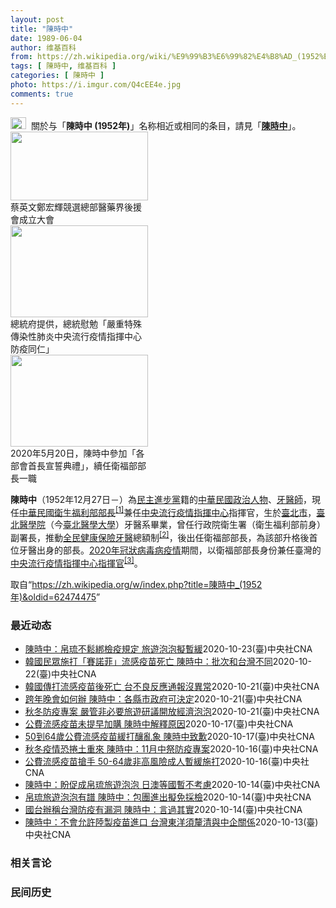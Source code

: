 ```yaml
---
layout: post
title: "陳時中"
date: 1989-06-04
author: 维基百科
from: https://zh.wikipedia.org/wiki/%E9%99%B3%E6%99%82%E4%B8%AD_(1952%E5%B9%B4)
tags: [ 陳時中, 维基百科 ]
categories: [ 陳時中 ]
photo: https://i.imgur.com/Q4cEE4e.jpg
comments: true
---
```

<div class="mw-parser-output"><div id="noteTA-54dafe5e" class="noteTA"><div class="noteTA-group"><div data-noteta-group-source="module" data-noteta-group="Medicine"></div></div></div>
<div role="note" class="hatnote navigation-not-searchable"><a href="/wiki/Wikipedia:%E6%B6%88%E6%AD%A7%E4%B9%89" title="Wikipedia:消歧义"><img alt="Disambig gray.svg" src="//upload.wikimedia.org/wikipedia/commons/thumb/5/5f/Disambig_gray.svg/25px-Disambig_gray.svg.png" decoding="async" width="25" height="19" srcset="//upload.wikimedia.org/wikipedia/commons/thumb/5/5f/Disambig_gray.svg/38px-Disambig_gray.svg.png 1.5x, //upload.wikimedia.org/wikipedia/commons/thumb/5/5f/Disambig_gray.svg/50px-Disambig_gray.svg.png 2x" data-file-width="220" data-file-height="168"></a>&nbsp;&nbsp;關於与「<b>陳時中 (1952年)</b>」名称相近或相同的条目，請見「<b><a href="/wiki/%E9%99%B3%E6%99%82%E4%B8%AD" class="mw-disambig" title="陳時中">陳時中</a></b>」。</div>

<div class="thumb tright"><div class="thumbinner" style="width:222px;"><a href="/wiki/File:%E9%84%AD%E5%AE%8F%E8%BC%9D%E8%88%87%E9%86%AB%E6%94%BF%E4%BA%BA%E5%A3%AB%E5%90%88%E7%85%A7.jpg" class="image"><img alt="" src="//upload.wikimedia.org/wikipedia/commons/thumb/e/e0/%E9%84%AD%E5%AE%8F%E8%BC%9D%E8%88%87%E9%86%AB%E6%94%BF%E4%BA%BA%E5%A3%AB%E5%90%88%E7%85%A7.jpg/220px-%E9%84%AD%E5%AE%8F%E8%BC%9D%E8%88%87%E9%86%AB%E6%94%BF%E4%BA%BA%E5%A3%AB%E5%90%88%E7%85%A7.jpg" decoding="async" width="220" height="110" class="thumbimage" srcset="//upload.wikimedia.org/wikipedia/commons/thumb/e/e0/%E9%84%AD%E5%AE%8F%E8%BC%9D%E8%88%87%E9%86%AB%E6%94%BF%E4%BA%BA%E5%A3%AB%E5%90%88%E7%85%A7.jpg/330px-%E9%84%AD%E5%AE%8F%E8%BC%9D%E8%88%87%E9%86%AB%E6%94%BF%E4%BA%BA%E5%A3%AB%E5%90%88%E7%85%A7.jpg 1.5x, //upload.wikimedia.org/wikipedia/commons/thumb/e/e0/%E9%84%AD%E5%AE%8F%E8%BC%9D%E8%88%87%E9%86%AB%E6%94%BF%E4%BA%BA%E5%A3%AB%E5%90%88%E7%85%A7.jpg/440px-%E9%84%AD%E5%AE%8F%E8%BC%9D%E8%88%87%E9%86%AB%E6%94%BF%E4%BA%BA%E5%A3%AB%E5%90%88%E7%85%A7.jpg 2x" data-file-width="4160" data-file-height="2080"></a>  <div class="thumbcaption"><div class="magnify"><a href="/wiki/File:%E9%84%AD%E5%AE%8F%E8%BC%9D%E8%88%87%E9%86%AB%E6%94%BF%E4%BA%BA%E5%A3%AB%E5%90%88%E7%85%A7.jpg" class="internal" title="放大"></a></div>蔡英文鄭宏輝競選總部醫藥界後援會成立大會</div></div></div>
<div class="thumb tright"><div class="thumbinner" style="width:222px;"><a href="/wiki/File:02.07_%E7%B8%BD%E7%B5%B1%E6%85%B0%E5%8B%89%E3%80%8C%E5%9A%B4%E9%87%8D%E7%89%B9%E6%AE%8A%E5%82%B3%E6%9F%93%E6%80%A7%E8%82%BA%E7%82%8E%E4%B8%AD%E5%A4%AE%E6%B5%81%E8%A1%8C%E7%96%AB%E6%83%85%E6%8C%87%E6%8F%AE%E4%B8%AD%E5%BF%83%E9%98%B2%E7%96%AB%E5%90%8C%E4%BB%81%E3%80%8D_(49500116692).jpg" class="image"><img alt="" src="//upload.wikimedia.org/wikipedia/commons/thumb/9/95/02.07_%E7%B8%BD%E7%B5%B1%E6%85%B0%E5%8B%89%E3%80%8C%E5%9A%B4%E9%87%8D%E7%89%B9%E6%AE%8A%E5%82%B3%E6%9F%93%E6%80%A7%E8%82%BA%E7%82%8E%E4%B8%AD%E5%A4%AE%E6%B5%81%E8%A1%8C%E7%96%AB%E6%83%85%E6%8C%87%E6%8F%AE%E4%B8%AD%E5%BF%83%E9%98%B2%E7%96%AB%E5%90%8C%E4%BB%81%E3%80%8D_%2849500116692%29.jpg/220px-02.07_%E7%B8%BD%E7%B5%B1%E6%85%B0%E5%8B%89%E3%80%8C%E5%9A%B4%E9%87%8D%E7%89%B9%E6%AE%8A%E5%82%B3%E6%9F%93%E6%80%A7%E8%82%BA%E7%82%8E%E4%B8%AD%E5%A4%AE%E6%B5%81%E8%A1%8C%E7%96%AB%E6%83%85%E6%8C%87%E6%8F%AE%E4%B8%AD%E5%BF%83%E9%98%B2%E7%96%AB%E5%90%8C%E4%BB%81%E3%80%8D_%2849500116692%29.jpg" decoding="async" width="220" height="147" class="thumbimage" srcset="//upload.wikimedia.org/wikipedia/commons/thumb/9/95/02.07_%E7%B8%BD%E7%B5%B1%E6%85%B0%E5%8B%89%E3%80%8C%E5%9A%B4%E9%87%8D%E7%89%B9%E6%AE%8A%E5%82%B3%E6%9F%93%E6%80%A7%E8%82%BA%E7%82%8E%E4%B8%AD%E5%A4%AE%E6%B5%81%E8%A1%8C%E7%96%AB%E6%83%85%E6%8C%87%E6%8F%AE%E4%B8%AD%E5%BF%83%E9%98%B2%E7%96%AB%E5%90%8C%E4%BB%81%E3%80%8D_%2849500116692%29.jpg/330px-02.07_%E7%B8%BD%E7%B5%B1%E6%85%B0%E5%8B%89%E3%80%8C%E5%9A%B4%E9%87%8D%E7%89%B9%E6%AE%8A%E5%82%B3%E6%9F%93%E6%80%A7%E8%82%BA%E7%82%8E%E4%B8%AD%E5%A4%AE%E6%B5%81%E8%A1%8C%E7%96%AB%E6%83%85%E6%8C%87%E6%8F%AE%E4%B8%AD%E5%BF%83%E9%98%B2%E7%96%AB%E5%90%8C%E4%BB%81%E3%80%8D_%2849500116692%29.jpg 1.5x, //upload.wikimedia.org/wikipedia/commons/thumb/9/95/02.07_%E7%B8%BD%E7%B5%B1%E6%85%B0%E5%8B%89%E3%80%8C%E5%9A%B4%E9%87%8D%E7%89%B9%E6%AE%8A%E5%82%B3%E6%9F%93%E6%80%A7%E8%82%BA%E7%82%8E%E4%B8%AD%E5%A4%AE%E6%B5%81%E8%A1%8C%E7%96%AB%E6%83%85%E6%8C%87%E6%8F%AE%E4%B8%AD%E5%BF%83%E9%98%B2%E7%96%AB%E5%90%8C%E4%BB%81%E3%80%8D_%2849500116692%29.jpg/440px-02.07_%E7%B8%BD%E7%B5%B1%E6%85%B0%E5%8B%89%E3%80%8C%E5%9A%B4%E9%87%8D%E7%89%B9%E6%AE%8A%E5%82%B3%E6%9F%93%E6%80%A7%E8%82%BA%E7%82%8E%E4%B8%AD%E5%A4%AE%E6%B5%81%E8%A1%8C%E7%96%AB%E6%83%85%E6%8C%87%E6%8F%AE%E4%B8%AD%E5%BF%83%E9%98%B2%E7%96%AB%E5%90%8C%E4%BB%81%E3%80%8D_%2849500116692%29.jpg 2x" data-file-width="2048" data-file-height="1365"></a>  <div class="thumbcaption"><div class="magnify"><a href="/wiki/File:02.07_%E7%B8%BD%E7%B5%B1%E6%85%B0%E5%8B%89%E3%80%8C%E5%9A%B4%E9%87%8D%E7%89%B9%E6%AE%8A%E5%82%B3%E6%9F%93%E6%80%A7%E8%82%BA%E7%82%8E%E4%B8%AD%E5%A4%AE%E6%B5%81%E8%A1%8C%E7%96%AB%E6%83%85%E6%8C%87%E6%8F%AE%E4%B8%AD%E5%BF%83%E9%98%B2%E7%96%AB%E5%90%8C%E4%BB%81%E3%80%8D_(49500116692).jpg" class="internal" title="放大"></a></div>總統府提供，總統慰勉「嚴重特殊傳染性肺炎中央流行疫情指揮中心防疫同仁」</div></div></div>
<div class="thumb tright"><div class="thumbinner" style="width:222px;"><a href="/wiki/File:05.20_%E7%B8%BD%E7%B5%B1%E4%B8%BB%E6%8C%81%E3%80%8C%E8%A1%8C%E6%94%BF%E9%99%A2%E5%89%AF%E9%99%A2%E9%95%B7%E6%9A%A8%E5%90%84%E9%83%A8%E6%9C%83%E9%A6%96%E9%95%B7%E5%AE%A3%E8%AA%93%E5%85%B8%E7%A6%AE%E3%80%8D-%E9%99%B3%E6%99%82%E4%B8%AD.jpg" class="image"><img alt="" src="//upload.wikimedia.org/wikipedia/commons/thumb/a/aa/05.20_%E7%B8%BD%E7%B5%B1%E4%B8%BB%E6%8C%81%E3%80%8C%E8%A1%8C%E6%94%BF%E9%99%A2%E5%89%AF%E9%99%A2%E9%95%B7%E6%9A%A8%E5%90%84%E9%83%A8%E6%9C%83%E9%A6%96%E9%95%B7%E5%AE%A3%E8%AA%93%E5%85%B8%E7%A6%AE%E3%80%8D-%E9%99%B3%E6%99%82%E4%B8%AD.jpg/220px-05.20_%E7%B8%BD%E7%B5%B1%E4%B8%BB%E6%8C%81%E3%80%8C%E8%A1%8C%E6%94%BF%E9%99%A2%E5%89%AF%E9%99%A2%E9%95%B7%E6%9A%A8%E5%90%84%E9%83%A8%E6%9C%83%E9%A6%96%E9%95%B7%E5%AE%A3%E8%AA%93%E5%85%B8%E7%A6%AE%E3%80%8D-%E9%99%B3%E6%99%82%E4%B8%AD.jpg" decoding="async" width="220" height="147" class="thumbimage" srcset="//upload.wikimedia.org/wikipedia/commons/thumb/a/aa/05.20_%E7%B8%BD%E7%B5%B1%E4%B8%BB%E6%8C%81%E3%80%8C%E8%A1%8C%E6%94%BF%E9%99%A2%E5%89%AF%E9%99%A2%E9%95%B7%E6%9A%A8%E5%90%84%E9%83%A8%E6%9C%83%E9%A6%96%E9%95%B7%E5%AE%A3%E8%AA%93%E5%85%B8%E7%A6%AE%E3%80%8D-%E9%99%B3%E6%99%82%E4%B8%AD.jpg/330px-05.20_%E7%B8%BD%E7%B5%B1%E4%B8%BB%E6%8C%81%E3%80%8C%E8%A1%8C%E6%94%BF%E9%99%A2%E5%89%AF%E9%99%A2%E9%95%B7%E6%9A%A8%E5%90%84%E9%83%A8%E6%9C%83%E9%A6%96%E9%95%B7%E5%AE%A3%E8%AA%93%E5%85%B8%E7%A6%AE%E3%80%8D-%E9%99%B3%E6%99%82%E4%B8%AD.jpg 1.5x, //upload.wikimedia.org/wikipedia/commons/thumb/a/aa/05.20_%E7%B8%BD%E7%B5%B1%E4%B8%BB%E6%8C%81%E3%80%8C%E8%A1%8C%E6%94%BF%E9%99%A2%E5%89%AF%E9%99%A2%E9%95%B7%E6%9A%A8%E5%90%84%E9%83%A8%E6%9C%83%E9%A6%96%E9%95%B7%E5%AE%A3%E8%AA%93%E5%85%B8%E7%A6%AE%E3%80%8D-%E9%99%B3%E6%99%82%E4%B8%AD.jpg/440px-05.20_%E7%B8%BD%E7%B5%B1%E4%B8%BB%E6%8C%81%E3%80%8C%E8%A1%8C%E6%94%BF%E9%99%A2%E5%89%AF%E9%99%A2%E9%95%B7%E6%9A%A8%E5%90%84%E9%83%A8%E6%9C%83%E9%A6%96%E9%95%B7%E5%AE%A3%E8%AA%93%E5%85%B8%E7%A6%AE%E3%80%8D-%E9%99%B3%E6%99%82%E4%B8%AD.jpg 2x" data-file-width="2508" data-file-height="1672"></a>  <div class="thumbcaption"><div class="magnify"><a href="/wiki/File:05.20_%E7%B8%BD%E7%B5%B1%E4%B8%BB%E6%8C%81%E3%80%8C%E8%A1%8C%E6%94%BF%E9%99%A2%E5%89%AF%E9%99%A2%E9%95%B7%E6%9A%A8%E5%90%84%E9%83%A8%E6%9C%83%E9%A6%96%E9%95%B7%E5%AE%A3%E8%AA%93%E5%85%B8%E7%A6%AE%E3%80%8D-%E9%99%B3%E6%99%82%E4%B8%AD.jpg" class="internal" title="放大"></a></div>2020年5月20日，陳時中參加「各部會首長宣誓典禮」，續任衛福部部長一職</div></div></div>
<p><b>陳時中</b>（1952年12月27日<span class="useeditintro" title="Template:BLP editintro">－</span>）為<a href="/wiki/%E6%B0%91%E4%B8%BB%E9%80%B2%E6%AD%A5%E9%BB%A8" title="民主進步黨">民主進步黨</a>籍的<a href="/wiki/%E4%B8%AD%E8%8F%AF%E6%B0%91%E5%9C%8B" title="中華民國">中華民國</a><a href="/wiki/%E6%94%BF%E6%B2%BB%E4%BA%BA%E7%89%A9" title="政治人物">政治人物</a>、<a href="/wiki/%E7%89%99%E9%86%AB%E5%B8%AB" class="mw-redirect" title="牙醫師">牙醫師</a>，現任<a href="/wiki/%E4%B8%AD%E8%8F%AF%E6%B0%91%E5%9C%8B%E8%A1%9B%E7%94%9F%E7%A6%8F%E5%88%A9%E9%83%A8" title="中華民國衛生福利部">中華民國衛生福利部</a><a href="/wiki/%E9%83%A8%E9%95%B7" title="部長">部長</a><sup id="cite_ref-1" class="reference"><a href="#cite_note-1">[1]</a></sup>兼任<a href="/wiki/%E4%B8%AD%E5%A4%AE%E6%B5%81%E8%A1%8C%E7%96%AB%E6%83%85%E6%8C%87%E6%8F%AE%E4%B8%AD%E5%BF%83" class="mw-redirect" title="中央流行疫情指揮中心">中央流行疫情指揮中心</a>指揮官，生於<a href="/wiki/%E8%87%BA%E5%8C%97%E5%B8%82" title="臺北市">臺北市</a>，<a href="/wiki/%E8%87%BA%E5%8C%97%E9%86%AB%E5%AD%B8%E9%99%A2" class="mw-redirect" title="臺北醫學院">臺北醫學院</a>（今<a href="/wiki/%E8%87%BA%E5%8C%97%E9%86%AB%E5%AD%B8%E5%A4%A7%E5%AD%B8" title="臺北醫學大學">臺北醫學大學</a>）牙醫系畢業，曾任行政院衛生署（衛生福利部前身）副署長，推動<a href="/wiki/%E5%85%A8%E6%B0%91%E5%81%A5%E5%BA%B7%E4%BF%9D%E9%9A%AA" title="全民健康保險">全民健康保險</a><a href="/wiki/%E7%89%99%E9%86%AB" title="牙醫">牙醫</a>總額制<sup id="cite_ref-2" class="reference"><a href="#cite_note-2">[2]</a></sup>，後出任衛福部部長，為該部升格後首位牙醫出身的部長。<a href="/wiki/2019%E5%86%A0%E7%8B%80%E7%97%85%E6%AF%92%E7%97%85%E8%87%BA%E7%81%A3%E7%96%AB%E6%83%85" title="2019冠狀病毒病臺灣疫情">2020年冠狀病毒病疫情</a>期間，以衛福部部長身份兼任臺灣的<a href="/wiki/%E5%9C%8B%E5%AE%B6%E8%A1%9B%E7%94%9F%E6%8C%87%E6%8F%AE%E4%B8%AD%E5%BF%83%E4%B8%AD%E5%A4%AE%E6%B5%81%E8%A1%8C%E7%96%AB%E6%83%85%E6%8C%87%E6%8F%AE%E4%B8%AD%E5%BF%83" title="國家衛生指揮中心中央流行疫情指揮中心">中央流行疫情指揮中心</a><a href="/wiki/%E6%8C%87%E6%8F%AE%E5%AE%98" title="指揮官">指揮官</a><sup id="cite_ref-3" class="reference"><a href="#cite_note-3">[3]</a></sup>。
</p>
</div><noscript><img src="//zh.wikipedia.org/wiki/Special:CentralAutoLogin/start?type=1x1" alt="" title="" width="1" height="1" style="border: none; position: absolute;"></noscript>
<div class="printfooter">取自“<a dir="ltr" href="https://zh.wikipedia.org/w/index.php?title=陳時中_(1952年)&amp;oldid=62474475">https://zh.wikipedia.org/w/index.php?title=陳時中_(1952年)&amp;oldid=62474475</a>”</div><div id="recent-news"><h3>最近动态</h3><ul><li><a href="https://nodebe4.github.io/waimei/2020-10-23/%E9%99%B3%E6%99%82%E4%B8%AD-%E5%B8%9B%E7%90%89%E4%B8%8D%E9%AC%86%E7%B6%81%E6%AA%A2%E7%96%AB%E8%A6%8F%E5%AE%9A-%E6%97%85%E9%81%8A%E6%B3%A1%E6%B3%A1%E6%93%AC%E6%9A%AB%E7%B7%A9" title="陳時中：帛琉不鬆綁檢疫規定 旅遊泡泡擬暫緩—— 台灣、帛琉旅遊泡泡卡關，疫情指揮中心指揮官陳時中24日證實，帛琉考量當地醫療量能，對台灣旅遊團仍要求入境後須居家檢疫7天，帛琉泡泡可能暫緩。圖為帛...">陳時中：帛琉不鬆綁檢疫規定  旅遊泡泡擬暫緩</a><time>2020-10-23</time><a class="tag">(臺)中央社CNA</a></li>
<li><a href="https://nodebe4.github.io/waimei/2020-10-22/%E9%9F%93%E5%9C%8B%E6%B0%91%E7%9C%BE%E6%96%BD%E6%89%93-%E8%B3%BD%E8%AB%BE%E8%8F%B2-%E6%B5%81%E6%84%9F%E7%96%AB%E8%8B%97%E6%AD%BB%E4%BA%A1-%E9%99%B3%E6%99%82%E4%B8%AD-%E6%89%B9%E6%AC%A1%E5%92%8C%E5%8F%B0%E7%81%A3%E4%B8%8D%E5%90%8C" title="韓國民眾施打「賽諾菲」流感疫苗死亡 陳時中：批次和台灣不同—— 韓國有數人接種流感疫苗後死亡，其中包括台灣也有使用的廠牌「賽諾菲」。衛福部長陳時中23日表示，韓國使用的批次與台灣不同。（中央社檔...">韓國民眾施打「賽諾菲」流感疫苗死亡 陳時中：批次和台灣不同</a><time>2020-10-22</time><a class="tag">(臺)中央社CNA</a></li>
<li><a href="https://nodebe4.github.io/waimei/2020-10-21/%E9%9F%93%E5%9C%8B%E5%82%B3%E6%89%93%E6%B5%81%E6%84%9F%E7%96%AB%E8%8B%97%E5%BE%8C%E6%AD%BB%E4%BA%A1-%E5%8F%B0%E4%B8%8D%E8%89%AF%E5%8F%8D%E6%87%89%E9%80%9A%E5%A0%B1%E6%B2%92%E7%95%B0%E5%B8%B8" title="韓國傳打流感疫苗後死亡 台不良反應通報沒異常—— （中央社記者陳偉婷台北21日電）韓國數人打流感疫苗後死亡。衛福部長陳時中今天說，民眾不用擔心，台灣與韓國使用的疫苗不同。今年疫苗不良反應監測1例...">韓國傳打流感疫苗後死亡  台不良反應通報沒異常</a><time>2020-10-21</time><a class="tag">(臺)中央社CNA</a></li>
<li><a href="https://nodebe4.github.io/waimei/2020-10-21/%E8%B7%A8%E5%B9%B4%E6%99%9A%E6%9C%83%E5%A6%82%E4%BD%95%E8%BE%A6-%E9%99%B3%E6%99%82%E4%B8%AD-%E5%90%84%E7%B8%A3%E5%B8%82%E6%94%BF%E5%BA%9C%E5%8F%AF%E6%B1%BA%E5%AE%9A" title="跨年晚會如何辦 陳時中：各縣市政府可決定—— 中央流行疫情指揮中心指揮官陳時中21日說，疫情狀況會分等級，目前威脅等級低，會視疫情情況調整等級。跨年是冬天，口罩戴好比較重要。圖為2019年12月...">跨年晚會如何辦 陳時中：各縣市政府可決定</a><time>2020-10-21</time><a class="tag">(臺)中央社CNA</a></li>
<li><a href="https://nodebe4.github.io/waimei/2020-10-21/%E7%A7%8B%E5%86%AC%E9%98%B2%E7%96%AB%E5%B0%88%E6%A1%88-%E5%9A%B4%E7%AE%A1%E9%9D%9E%E5%BF%85%E8%A6%81%E6%97%85%E9%81%8A%E7%A0%94%E8%AD%B0%E9%96%8B%E6%94%BE%E7%B6%93%E6%BF%9F%E6%B3%A1%E6%B3%A1" title="秋冬防疫專案 嚴管非必要旅遊研議開放經濟泡泡—— 陳時中21日表示，秋冬防疫專案還在持續觀察疫情，擬定相關對策，但大方向是對於非必要旅遊不會放鬆，甚至可能稍微嚴管。而對商務經貿等對國際關係或貿易...">秋冬防疫專案 嚴管非必要旅遊研議開放經濟泡泡</a><time>2020-10-21</time><a class="tag">(臺)中央社CNA</a></li>
<li><a href="https://nodebe4.github.io/waimei/2020-10-17/%E5%85%AC%E8%B2%BB%E6%B5%81%E6%84%9F%E7%96%AB%E8%8B%97%E6%9C%AA%E6%8F%90%E6%97%A9%E5%8A%A0%E8%B3%BC-%E9%99%B3%E6%99%82%E4%B8%AD%E8%A7%A3%E9%87%8B%E5%8E%9F%E5%9B%A0" title="公費流感疫苗未提早加購 陳時中解釋原因—— 衛福部長陳時中17日表示，2020年不論台灣或南半球，都因防疫措施讓流感疫情相對和緩，才決定比照往年數量採購流感疫苗。（中央社檔案照片） （中央社記者...">公費流感疫苗未提早加購 陳時中解釋原因</a><time>2020-10-17</time><a class="tag">(臺)中央社CNA</a></li>
<li><a href="https://nodebe4.github.io/waimei/2020-10-17/50%E5%88%B064%E6%AD%B2%E5%85%AC%E8%B2%BB%E6%B5%81%E6%84%9F%E7%96%AB%E8%8B%97%E7%B7%A9%E6%89%93%E9%87%80%E4%BA%82%E8%B1%A1-%E9%99%B3%E6%99%82%E4%B8%AD%E8%87%B4%E6%AD%89" title="50到64歲公費流感疫苗緩打釀亂象 陳時中致歉—— 公費流感疫苗民眾接種踴躍，超乎預期，衛福部16日緊急宣布17日起暫緩健康、無高風險慢性病50至64歲成人接種，引發民怨。衛福部長陳時中（中）1...">50到64歲公費流感疫苗緩打釀亂象 陳時中致歉</a><time>2020-10-17</time><a class="tag">(臺)中央社CNA</a></li>
<li><a href="https://nodebe4.github.io/waimei/2020-10-16/%E7%A7%8B%E5%86%AC%E7%96%AB%E6%83%85%E6%81%90%E6%8D%B2%E5%9C%9F%E9%87%8D%E4%BE%86-%E9%99%B3%E6%99%82%E4%B8%AD-11%E6%9C%88%E4%B8%AD%E7%A5%AD%E9%98%B2%E7%96%AB%E5%B0%88%E6%A1%88" title="秋冬疫情恐捲土重來 陳時中：11月中祭防疫專案—— 指揮中心指揮官陳時中16日表示，因應境外移入風險增加，11月中將祭出秋冬防疫專案，視疫情走向強化邊境、境內管控措施。中央社記者張新偉攝　109...">秋冬疫情恐捲土重來 陳時中：11月中祭防疫專案</a><time>2020-10-16</time><a class="tag">(臺)中央社CNA</a></li>
<li><a href="https://nodebe4.github.io/waimei/2020-10-16/%E5%85%AC%E8%B2%BB%E6%B5%81%E6%84%9F%E7%96%AB%E8%8B%97%E6%90%B6%E6%89%8B-50-64%E6%AD%B2%E9%9D%9E%E9%AB%98%E9%A2%A8%E9%9A%AA%E6%88%90%E4%BA%BA%E6%9A%AB%E7%B7%A9%E6%96%BD%E6%89%93" title="公費流感疫苗搶手 50-64歲非高風險成人暫緩施打—— 公費流感疫苗接種踴躍，衛福部長陳時中16日宣布，啟動應變機制，暫緩沒有高風險慢性病的50至64歲成人接種。（示意圖／中央社檔案照片） （中...">公費流感疫苗搶手 50-64歲非高風險成人暫緩施打</a><time>2020-10-16</time><a class="tag">(臺)中央社CNA</a></li>
<li><a href="https://nodebe4.github.io/waimei/2020-10-14/%E9%99%B3%E6%99%82%E4%B8%AD-%E7%9B%BC%E4%BF%83%E6%88%90%E5%B8%9B%E7%90%89%E6%97%85%E9%81%8A%E6%B3%A1%E6%B3%A1-%E6%97%A5%E6%BE%B3%E7%AD%89%E5%9C%8B%E6%9A%AB%E4%B8%8D%E8%80%83%E6%85%AE" title="陳時中：盼促成帛琉旅遊泡泡 日澳等國暫不考慮—— 衛福部長陳時中15日首度表態，希望促成台灣、帛琉旅遊泡泡，但其他國家暫不考慮。圖為帛琉一景。（圖取自facebook.com/officialp...">陳時中：盼促成帛琉旅遊泡泡 日澳等國暫不考慮</a><time>2020-10-14</time><a class="tag">(臺)中央社CNA</a></li>
<li><a href="https://nodebe4.github.io/waimei/2020-10-14/%E5%B8%9B%E7%90%89%E6%97%85%E9%81%8A%E6%B3%A1%E6%B3%A1%E6%9C%89%E8%AD%9C-%E9%99%B3%E6%99%82%E4%B8%AD-%E5%8C%85%E5%9C%98%E9%80%B2%E5%87%BA%E6%93%AC%E5%85%8D%E6%8E%A1%E6%AA%A2" title="帛琉旅遊泡泡有譜 陳時中：包團進出擬免採檢—— 觀光局擬推旅遊泡泡，帛琉可望納首波開放國家。圖為帛琉旅客浮潛。（圖取自facebook.com/pristineparadisepalau） （中...">帛琉旅遊泡泡有譜 陳時中：包團進出擬免採檢</a><time>2020-10-14</time><a class="tag">(臺)中央社CNA</a></li>
<li><a href="https://nodebe4.github.io/waimei/2020-10-14/%E5%9C%8B%E5%8F%B0%E8%BE%A6%E7%A8%B1%E5%8F%B0%E7%81%A3%E9%98%B2%E7%96%AB%E6%9C%89%E6%BC%8F%E6%B4%9E-%E9%99%B3%E6%99%82%E4%B8%AD-%E8%A8%80%E9%81%8E%E5%85%B6%E5%AF%A6" title="國台辦稱台灣防疫有漏洞 陳時中：言過其實—— （中央社記者張茗喧台北14日電）中國近日驗出4例台灣移入的武漢肺炎病例，大陸國台辦稱台灣存在防疫漏洞。疫情指揮中心指揮官陳時中今天指出，中國驗出的4...">國台辦稱台灣防疫有漏洞  陳時中：言過其實</a><time>2020-10-14</time><a class="tag">(臺)中央社CNA</a></li>
<li><a href="https://nodebe4.github.io/waimei/2020-10-13/%E9%99%B3%E6%99%82%E4%B8%AD-%E4%B8%8D%E6%9C%83%E5%85%81%E8%A8%B1%E9%99%B8%E8%A3%BD%E7%96%AB%E8%8B%97%E9%80%B2%E5%8F%A3-%E5%8F%B0%E7%81%A3%E6%9D%B1%E6%B4%8B%E9%A0%88%E9%87%90%E6%B8%85%E8%88%87%E4%B8%AD%E4%BC%81%E9%97%9C%E4%BF%82" title="陳時中：不會允許陸製疫苗進口 台灣東洋須釐清與中企關係—— 指揮中心指揮官陳時中（中）14日在立法院接受記者聯訪時表示，獲代理授權的德國BNT疫苗的台灣東洋須釐清和德國母公司、中企間的關係，未來...">陳時中：不會允許陸製疫苗進口 台灣東洋須釐清與中企關係</a><time>2020-10-13</time><a class="tag">(臺)中央社CNA</a></li>
</ul></div><div id="open-opinion"><h3>相关言论</h3><ul></ul></div><div id="mjls-record"><h3>民间历史</h3><ul></ul></div>
